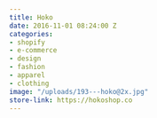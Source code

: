 ```yaml
---
title: Hoko
date: 2016-11-01 08:24:00 Z
categories:
- shopify
- e-commerce
- design
- fashion
- apparel
- clothing
image: "/uploads/193---hoko@2x.jpg"
store-link: https://hokoshop.co
---
```


